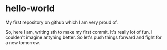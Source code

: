 # hello-world
My first repository on github which I am very proud of.

So, here I am, writing sth to make my first commit. It's really lot of fun. I coulden't imagine antyhing better. So let's push things forward and fight for a new tomorrow.
